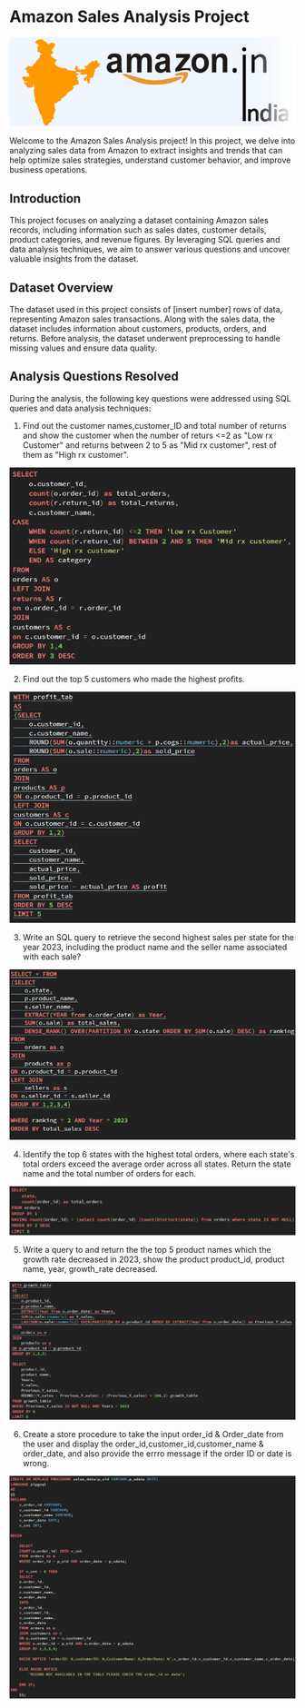 # Amazon Sales Analysis Project
![Banner Image](https://github.com/Harish-ux779/Amazon-Sales---Analysis/blob/main/amazon_india_wide_image-3.jpg)

Welcome to the Amazon Sales Analysis project! In this project, we delve into analyzing sales
data from Amazon to extract insights and trends that can help optimize sales strategies,
understand customer behavior, and improve business operations.
## Introduction
This project focuses on analyzing a dataset containing Amazon sales records, including
information such as sales dates, customer details, product categories, and revenue figures. By
leveraging SQL queries and data analysis techniques, we aim to answer various questions and
uncover valuable insights from the dataset.
## Dataset Overview
The dataset used in this project consists of [insert number] rows of data, representing Amazon
sales transactions. Along with the sales data, the dataset includes information about customers,
products, orders, and returns. Before analysis, the dataset underwent preprocessing to handle
missing values and ensure data quality.
## Analysis Questions Resolved
During the analysis, the following key questions were addressed using SQL queries and data
analysis techniques:

1. Find out the customer names,customer_ID and total number of returns and show the customer when the number of returs <=2 as "Low rx Customer" and returns between 2 to 5 as "Mid rx customer", rest of them as "High rx customer".
   
![Returning customer query](https://github.com/Harish-ux779/Amazon-Sales---Analysis/blob/main/Q1.Screenshot.jpg)

2. Find out the top 5 customers who made the highest profits.
   
![Top 5 Customers Query](https://github.com/Harish-ux779/Amazon-Sales---Analysis/blob/main/Q2.Screenshot.jpg)

3. Write an SQL query to retrieve the second highest sales per state for the year 2023, including the product name and the seller name associated with each sale?
   
![Top 5 Customers Query](https://github.com/Harish-ux779/Amazon-Sales---Analysis/blob/main/Q3.Screenshot.jpg)

4. Identify the top 6 states with the highest total orders, where each state's total orders exceed the average order across all states. Return the state name and the total number of orders for each.
   
![Top 5 Customers Query](https://github.com/Harish-ux779/Amazon-Sales---Analysis/blob/main/Q4.Screenshot.jpg)

5. Write a query to and return the the top 5 product names which the growth rate decreased in 2023, show the product product_id,
product name, year, growth_rate decreased.
   
![Top 5 Customers Query](https://github.com/Harish-ux779/Amazon-Sales---Analysis/blob/main/Q5.Screenshot.jpg)

6. Create a store procedure to take the input order_id & Order_date from the user and display the order_id,customer_id,customer_name & order_date, and also provide the errro message if the order ID or date is wrong.
   
![Top 5 Customers Query](https://github.com/Harish-ux779/Amazon-Sales---Analysis/blob/main/Q6.Screenshot.jpg)
